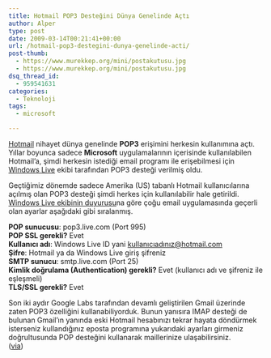 ```yaml
---
title: Hotmail POP3 Desteğini Dünya Genelinde Açtı
author: Alper
type: post
date: 2009-03-14T00:21:41+00:00
url: /hotmail-pop3-destegini-dunya-genelinde-acti/
post-thumb:
  - https://www.murekkep.org/mini/postakutusu.jpg
  - https://www.murekkep.org/mini/postakutusu.jpg
dsq_thread_id:
  - 959541631
categories:
  - Teknoloji
tags:
  - microsoft

---
```

[Hotmail][1] nihayet dünya genelinde **POP3** erişimini herkesin kullanımına açtı. Yıllar boyunca sadece **Microsoft** uygulamalarının içerisinde kullanılabilen Hotmail&#8217;a, şimdi herkesin istediği email programı ile erişebilmesi için [Windows Live][2] ekibi tarafından POP3 desteği verilmiş oldu. 

Geçtiğimiz dönemde sadece Amerika (US) tabanlı Hotmail kullanıcılarına açılmış olan POP3 desteği şimdi herkes için kullanılabilir hale getirildi. [Windows Live ekibinin duyurusu][3]na göre çoğu email uygulamasında geçerli olan ayarlar aşağıdaki gibi sıralanmış. <!--more-->

**POP sunucusu**: pop3.live.com (Port 995)  
**POP SSL gerekli?** Evet  
**Kullanıcı adı**: Windows Live ID yani kullanıcıadınız@hotmail.com  
**Şifre**: Hotmail ya da Windows Live giriş şifreniz  
**SMTP sunucu**: smtp.live.com (Port 25)  
**Kimlik doğrulama (Authentication) gerekli?** Evet (kullanıcı adı ve şifreniz ile eşleşmeli)  
**TLS/SSL gerekli?** Evet

Son iki aydır Google Labs tarafından devamlı geliştirilen Gmail üzerinde zaten POP3 özelliğini kullanabiliyorduk. Bunun yanısıra IMAP desteği de bulunan Gmail&#8217;ın yanında eski Hotmail hesabınızı tekrar hayata döndürmek isterseniz kullandığınız eposta programına yukarıdaki ayarları girmeniz doğrultusunda POP desteğini kullanarak maillerinize ulaşabilirsiniz.  
([via][4])

 [1]: http://www.hotmail.com/
 [2]: http://home.live.com/
 [3]: http://windowslivewire.spaces.live.com/blog/cns!2F7EB29B42641D59!32413.entry
 [4]: http://lifehacker.com/5169684/hotmail-finally-enables-pop3-worldwide